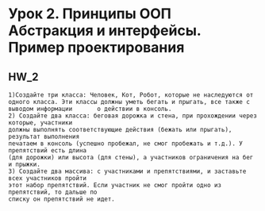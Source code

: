# Урок 2. Принципы ООП Абстракция и интерфейсы. Пример проектирования
## HW_2
    1)Создайте три класса: Человек, Кот, Робот, которые не наследуются от одного класса. Эти классы должны уметь бегать и прыгать, все также с выводом информации       о действии в консоль.
    2) Создайте два класса: беговая дорожка и стена, при прохождении через которые, участники
    должны выполнять соответствующие действия (бежать или прыгать), результат выполнения
    печатаем в консоль (успешно пробежал, не смог пробежать и т.д.). У препятствий есть длина
    (для дорожки) или высота (для стены), а участников ограничения на бег и прыжки.
    3) Создайте два массива: с участниками и препятствиями, и заставьте всех участников пройти
    этот набор препятствий. Если участник не смог пройти одно из препятствий, то дальше по
    списку он препятствий не идет.
